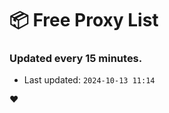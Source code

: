 # :package: Free Proxy List
### Updated every 15 minutes.

- Last updated: `2024-10-13 11:14`

:heart:
